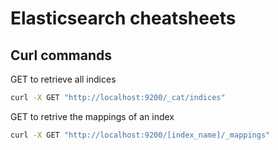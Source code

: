 # Elasticsearch cheatsheets

## Curl commands

GET to retrieve all indices
```sh
curl -X GET "http://localhost:9200/_cat/indices"
```

GET to retrive the mappings of an index
```sh
curl -X GET "http://localhost:9200/[index_name]/_mappings"
```
